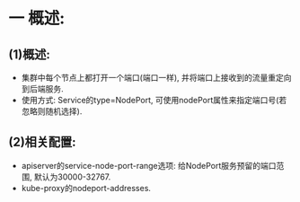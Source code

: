 # 一 概述:
## (1)概述:
- 集群中每个节点上都打开一个端口(端口一样), 并将端口上接收到的流量重定向到后端服务.
- 使用方式: Service的type=NodePort, 可使用nodePort属性来指定端口号(若忽略则随机选择).

## (2)相关配置:
- apiserver的service-node-port-range选项: 给NodePort服务预留的端口范围, 默认为30000-32767.
- kube-proxy的nodeport-addresses.

